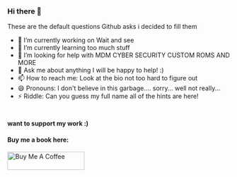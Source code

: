 ### Hi there 👋


These are the default questions Github asks i decided to fill them 
- 🔭 I’m currently working on Wait and see
- 🌱 I’m currently learning too much stuff
- 🤔 I’m looking for help with MDM CYBER SECURITY CUSTOM ROMS AND MORE
- 💬 Ask me about anything I will be happy to help! :) 
- 📫 How to reach me: Look at the bio not too hard to figure out
- 😄 Pronouns: I don't believe in this garbage.... sorry... well not really...
- ⚡ Riddle: Can you guess my full name all of the hints are here!
#
#### want to support my work :)
#### Buy me a book here:
<a href="https://www.buymeacoffee.com/10110000" target="_blank"><img src="https://cdn.buymeacoffee.com/buttons/default-orange.png" alt="Buy Me A Coffee" height="41" width="174"></a>
